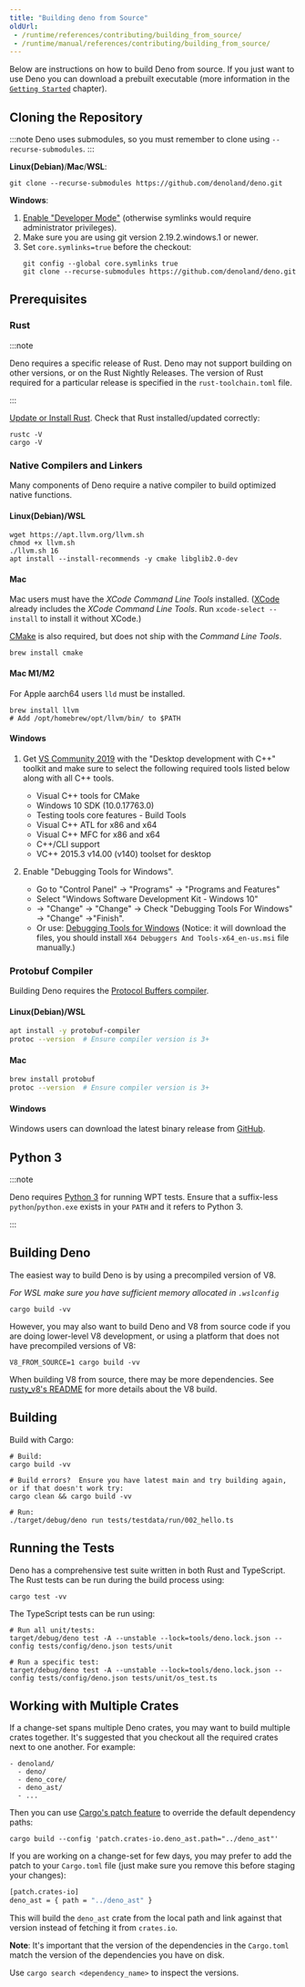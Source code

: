 ```yaml
---
title: "Building deno from Source"
oldUrl:
 - /runtime/references/contributing/building_from_source/
 - /runtime/manual/references/contributing/building_from_source/
---
```


Below are instructions on how to build Deno from source. If you just want to use
Deno you can download a prebuilt executable (more information in the
[`Getting Started`](../../getting_started/installation.md#download-and-install)
chapter).

## Cloning the Repository

:::note Deno uses submodules, so you must remember to clone using
`--recurse-submodules`. :::

**Linux(Debian)**/**Mac**/**WSL**:

```shell
git clone --recurse-submodules https://github.com/denoland/deno.git
```

**Windows**:

1. [Enable "Developer Mode"](https://www.google.com/search?q=windows+enable+developer+mode)
   (otherwise symlinks would require administrator privileges).
2. Make sure you are using git version 2.19.2.windows.1 or newer.
3. Set `core.symlinks=true` before the checkout:
   ```shell
   git config --global core.symlinks true
   git clone --recurse-submodules https://github.com/denoland/deno.git
   ```

## Prerequisites

### Rust

:::note

Deno requires a specific release of Rust. Deno may not support building on other
versions, or on the Rust Nightly Releases. The version of Rust required for a
particular release is specified in the `rust-toolchain.toml` file.

:::

[Update or Install Rust](https://www.rust-lang.org/tools/install). Check that
Rust installed/updated correctly:

```console
rustc -V
cargo -V
```

### Native Compilers and Linkers

Many components of Deno require a native compiler to build optimized native
functions.

#### Linux(Debian)/WSL

```shell
wget https://apt.llvm.org/llvm.sh
chmod +x llvm.sh
./llvm.sh 16
apt install --install-recommends -y cmake libglib2.0-dev
```

#### Mac

Mac users must have the _XCode Command Line Tools_ installed.
([XCode](https://developer.apple.com/xcode/) already includes the _XCode Command
Line Tools_. Run `xcode-select --install` to install it without XCode.)

[CMake](https://cmake.org/) is also required, but does not ship with the
_Command Line Tools_.

```console
brew install cmake
```

#### Mac M1/M2

For Apple aarch64 users `lld` must be installed.

```console
brew install llvm
# Add /opt/homebrew/opt/llvm/bin/ to $PATH
```

#### Windows

1. Get [VS Community 2019](https://www.visualstudio.com/downloads/) with the
   "Desktop development with C++" toolkit and make sure to select the following
   required tools listed below along with all C++ tools.

   - Visual C++ tools for CMake
   - Windows 10 SDK (10.0.17763.0)
   - Testing tools core features - Build Tools
   - Visual C++ ATL for x86 and x64
   - Visual C++ MFC for x86 and x64
   - C++/CLI support
   - VC++ 2015.3 v14.00 (v140) toolset for desktop

2. Enable "Debugging Tools for Windows".
   - Go to "Control Panel" → "Programs" → "Programs and Features"
   - Select "Windows Software Development Kit - Windows 10"
   - → "Change" → "Change" → Check "Debugging Tools For Windows" → "Change"
     →"Finish".
   - Or use:
     [Debugging Tools for Windows](https://docs.microsoft.com/en-us/windows-hardware/drivers/debugger/)
     (Notice: it will download the files, you should install
     `X64 Debuggers And Tools-x64_en-us.msi` file manually.)

### Protobuf Compiler

Building Deno requires the
[Protocol Buffers compiler](https://grpc.io/docs/protoc-installation/).

#### Linux(Debian)/WSL

```sh
apt install -y protobuf-compiler
protoc --version  # Ensure compiler version is 3+
```

#### Mac

```sh
brew install protobuf
protoc --version  # Ensure compiler version is 3+
```

#### Windows

Windows users can download the latest binary release from
[GitHub](https://github.com/protocolbuffers/protobuf/releases/latest).

## Python 3

:::note

Deno requires [Python 3](https://www.python.org/downloads) for running WPT
tests. Ensure that a suffix-less `python`/`python.exe` exists in your `PATH` and
it refers to Python 3.

:::

## Building Deno

The easiest way to build Deno is by using a precompiled version of V8.

_For WSL make sure you have sufficient memory allocated in `.wslconfig`_

```console
cargo build -vv
```

However, you may also want to build Deno and V8 from source code if you are
doing lower-level V8 development, or using a platform that does not have
precompiled versions of V8:

```console
V8_FROM_SOURCE=1 cargo build -vv
```

When building V8 from source, there may be more dependencies. See
[rusty_v8's README](https://github.com/denoland/rusty_v8) for more details about
the V8 build.

## Building

Build with Cargo:

```shell
# Build:
cargo build -vv

# Build errors?  Ensure you have latest main and try building again, or if that doesn't work try:
cargo clean && cargo build -vv

# Run:
./target/debug/deno run tests/testdata/run/002_hello.ts
```

## Running the Tests

Deno has a comprehensive test suite written in both Rust and TypeScript. The
Rust tests can be run during the build process using:

```shell
cargo test -vv
```

The TypeScript tests can be run using:

```shell
# Run all unit/tests:
target/debug/deno test -A --unstable --lock=tools/deno.lock.json --config tests/config/deno.json tests/unit

# Run a specific test:
target/debug/deno test -A --unstable --lock=tools/deno.lock.json --config tests/config/deno.json tests/unit/os_test.ts
```

## Working with Multiple Crates

If a change-set spans multiple Deno crates, you may want to build multiple
crates together. It's suggested that you checkout all the required crates next
to one another. For example:

```shell
- denoland/
  - deno/
  - deno_core/
  - deno_ast/
  - ...
```

Then you can use
[Cargo's patch feature](https://doc.rust-lang.org/cargo/reference/overriding-dependencies.html)
to override the default dependency paths:

```shell
cargo build --config 'patch.crates-io.deno_ast.path="../deno_ast"'
```

If you are working on a change-set for few days, you may prefer to add the patch
to your `Cargo.toml` file (just make sure you remove this before staging your
changes):

```sh
[patch.crates-io]
deno_ast = { path = "../deno_ast" }
```

This will build the `deno_ast` crate from the local path and link against that
version instead of fetching it from `crates.io`.

**Note**: It's important that the version of the dependencies in the
`Cargo.toml` match the version of the dependencies you have on disk.

Use `cargo search <dependency_name>` to inspect the versions.

